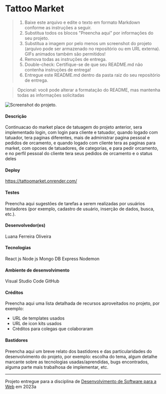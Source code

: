# Tattoo Market

> 1. Baixe este arquivo e edite o texto em formato Markdown conforme as instruções a seguir.
> 2. Substitua todos os blocos "Preencha aqui" por informações do seu projeto. 
> 3. Substitua a imagem por pelo menos um screenshot do projeto (arquivo pode ser armazenado no repositório ou em URL externa). GIFs animados também são permitidos!
> 4. Remova todas as instruções de entrega.
> 5. Double-check: Certifique-se de que seu README.md não contenha instruções de entrega!
> 6. Entregue este README.md dentro da pasta raiz do seu repositório de entrega. 

> Opcional: você pode alterar a formatação do README, mas mantenha todas as informações solicitadas

![Screenshot do projeto](https://mdswanson.com/static/chops-ux-step-4.png "Screenshot do projeto").


#### Descrição

Continuacao do market place de tatuagem do projeto anterior, sera implementado login, com login para cliente e tatuador, quando logado com tatuador, tera paginas diferentes, mais de administrar pagina pessoal e pedidos de orcamento, e quando logado com cliente tera as paginas para market, com opcoes de tatuadores, de categorias, e para pedir orcamento, e no perfil pessoal do cliente tera seus pedidos de orcamento e o status deles



#### Deploy

https://tattoomarket.onrender.com/
#### Testes

Preencha aqui sugestões de tarefas a serem realizadas por usuários testadores (por exemplo, cadastro de usuário, inserção de dados, busca, etc.).

#### Desenvolvedor(es)
Luana Ferreira Oliveira


#### Tecnologias

React js
Node js
Mongo DB
Express
Nodemon

#### Ambiente de desenvolvimento

Visual Studio Code
GitHub
#### Créditos

Preencha aqui uma lista detalhada de recursos aproveitados no projeto, por exemplo:
- URL de templates usados
- URL de icon kits usados
- Créditos para colegas que colaboraram

#### Bastidores


Preencha aqui um breve relato dos bastidores e das particularidades do desenvolvimento do projeto, por exemplo: escolha do tema, algum detalhe marcante sobre as tecnologias usadas/aprendidas, bugs encontrados, alguma parte mais trabalhosa de implementar, etc.



---
Projeto entregue para a disciplina de [Desenvolvimento de Software para a Web](http://github.com/andreainfufsm/elc1090-2023a) em 2023a
